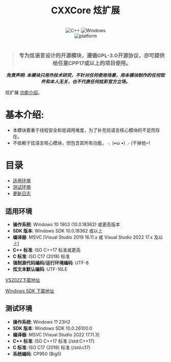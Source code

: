 <div align="center">

# CXXCore 炫扩展

<br>
<div>
    <img alt="C++" src="https://img.shields.io/badge/c++-17-%2300599C?logo=cplusplus">
    <img alt="Windows" src="https://img.shields.io/badge/Windows-10%7C11-%2300599C?logo=windows">
</div>
<div>
    <img alt="platform" src="https://img.shields.io/badge/platform-Windows-blueviolet">
</div>
<br>

> ### 专为炫语言设计的开源模块，遵循GPL-3.0开源协议，亦可提供给任意CPP17或以上的项目使用。

***免责声明: 本模块只用作技术研究，不针对任何使用场景，用本模块制作的任何软件和本人无关，也不代表任何炫彩官方立场。***

</div>

炫扩展 [功能介绍](http://bbs.xcgui.com/forum.php?mod=viewthread&tid=254&extra=page%3D1)。

# 基本介绍:
- 本模块着重于线程安全和低调用难度，为了补充炫语言核心模块的不足而存在。
- 不依赖于炫语言核心模块，但包含其所有功能， ╮(•ω •)╭ (干掉他~!

# 目录

* [适用环境](#1)
* [测试环境](#2)
* [更新日志](CHANGELOG.md)

<div id="1" ></div>

## 适用环境

- **操作系统**: Windows 10 1903 (10.0.18362) 或更高版本
- **SDK 版本**: Windows SDK 10.0.18362 或以上
- **编译器**: MSVC [Visual Studio 2019 16.11.x 或 Visual Studio 2022 17.x 及以上]
- **C++ 标准**: ISO C++17 标准或更高
- **C 标准**: ISO C17 (2018) 标准
- **强制源代码编码/运行环境编码**: UTF-8
- **炫文本默认编码**: UTF-16LE

[VS2022下载地址](https://c2rsetup.officeapps.live.com/c2r/downloadVS.aspx?sku=community&channel=Release&version=VS2022&source=VSLandingPage&cid=2030:4e2e553ab57c41b0bae7ef375d74555a)

[Windows SDK 下载地址](https://go.microsoft.com/fwlink/?linkid=2272523)

<div id="2" ></div>

## 测试环境

- **操作系统**: Windows 11 23H2
- **SDK 版本**: Windows SDK 10.0.26100.0
- **编译器**: MSVC [Visual Studio 2022 17.11.3]
- **C++ 标准**: ISO C++17 标准 (/std:C++17)
- **C 标准**: ISO C17 (2018) 标准 (/std:c17)
- **系统编码**: CP950 (Big5)